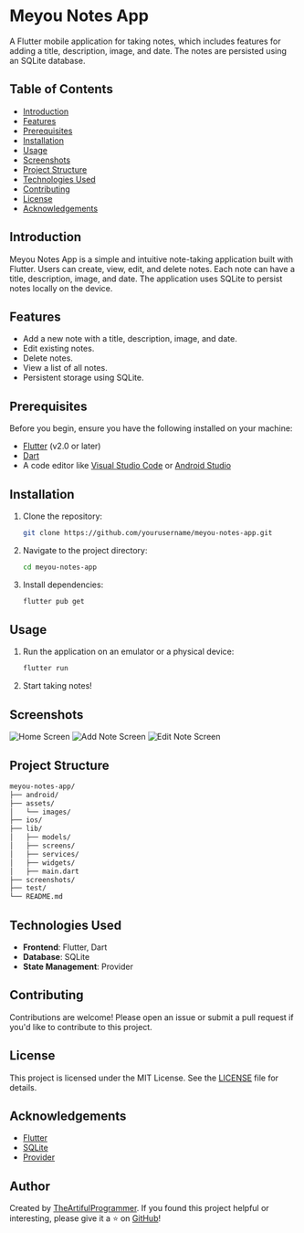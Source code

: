 # Meyou Notes App

A Flutter mobile application for taking notes, which includes features for adding a title, description, image, and date. The notes are persisted using an SQLite database.

## Table of Contents

- [Introduction](#introduction)
- [Features](#features)
- [Prerequisites](#prerequisites)
- [Installation](#installation)
- [Usage](#usage)
- [Screenshots](#screenshots)
- [Project Structure](#project-structure)
- [Technologies Used](#technologies-used)
- [Contributing](#contributing)
- [License](#license)
- [Acknowledgements](#acknowledgements)

## Introduction

Meyou Notes App is a simple and intuitive note-taking application built with Flutter. Users can create, view, edit, and delete notes. Each note can have a title, description, image, and date. The application uses SQLite to persist notes locally on the device.

## Features

- Add a new note with a title, description, image, and date.
- Edit existing notes.
- Delete notes.
- View a list of all notes.
- Persistent storage using SQLite.

## Prerequisites

Before you begin, ensure you have the following installed on your machine:

- [Flutter](https://flutter.dev/) (v2.0 or later)
- [Dart](https://dart.dev/)
- A code editor like [Visual Studio Code](https://code.visualstudio.com/) or [Android Studio](https://developer.android.com/studio)

## Installation

1. Clone the repository:

    ```bash
    git clone https://github.com/yourusername/meyou-notes-app.git
    ```

2. Navigate to the project directory:

    ```bash
    cd meyou-notes-app
    ```

3. Install dependencies:

    ```bash
    flutter pub get
    ```

## Usage

1. Run the application on an emulator or a physical device:

    ```bash
    flutter run
    ```

2. Start taking notes!

## Screenshots

![Home Screen](screenshots/home_screen.png)
![Add Note Screen](screenshots/add_note_screen.png)
![Edit Note Screen](screenshots/edit_note_screen.png)

## Project Structure

```bash
meyou-notes-app/
├── android/
├── assets/
│   └── images/
├── ios/
├── lib/
│   ├── models/
│   ├── screens/
│   ├── services/
│   ├── widgets/
│   ├── main.dart
├── screenshots/
├── test/
└── README.md

```
## Technologies Used

- **Frontend**: Flutter, Dart
- **Database**: SQLite
- **State Management**: Provider

## Contributing

Contributions are welcome! Please open an issue or submit a pull request if you'd like to contribute to this project.

## License

This project is licensed under the MIT License. See the [LICENSE](LICENSE) file for details.

## Acknowledgements

- [Flutter](https://flutter.dev/)
- [SQLite](https://www.sqlite.org/)
- [Provider](https://pub.dev/packages/provider)

## Author

Created by [TheArtifulProgrammer](https://github.com/TheArtifulProgrammer). If you found this project helpful or interesting, please give it a ⭐ on [GitHub](https://github.com/yourusername/meyou-notes-app)!
